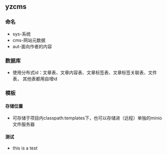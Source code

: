## yzcms

### 命名
- sys-系统     
- cms-网站元数据
- aut-面向作者的内容

### 数据库
- 使用分布式id：文章表、文章内容表、文章标签表、文章标签关联表、文件表，
其他表都用自增id

### 模板

#### 存储位置

- 可存储于项目内classpath:templates下，也可以存储进（远程）单独的minio文件服务器

#### 测试

- this is a test